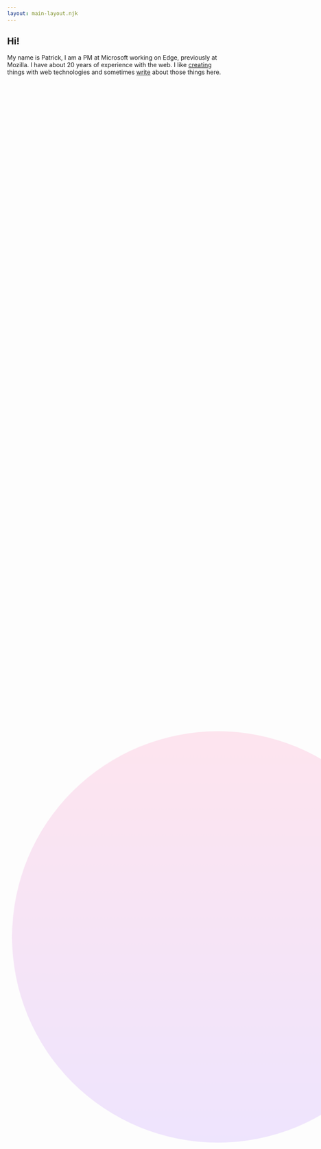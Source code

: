 ```yaml
---
layout: main-layout.njk
---
```

## Hi!

My name is Patrick, I am a PM at Microsoft working on Edge, previously at Mozilla. I have about 20 years of experience with the web. I like <a href="lab">creating</a> things with web technologies and sometimes <a href="articles">write</a> about those things here.

<div class="demo">
    <style>
    .sphere {
        width: 100vmin;
        height: 100vmin;
        position: absolute;
        top: calc(50% - 25vmin);
        left: calc(50% - 25vmin);
        transform-style: preserve-3d;
        perspective: 750px;
        opacity: 10%;
    }
    .circle {
        width: 100%;
        height: 100%;
        border-radius: 100%;
        background: linear-gradient(rgb(255, 0, 100), rgb(100, 0, 255));
        transform-origin: center;
        animation: rotate 60s linear infinite;
    }
    @media (prefers-reduced-motion: reduce) {
        .circle {animation: none;}
    }
    @keyframes rotate {
        to {
            transform: rotateY(1turn) rotateX(2turn);
        }
    }
    </style>
    <div class="sphere">
        <div class="circle"></div>
    </div>
</div>